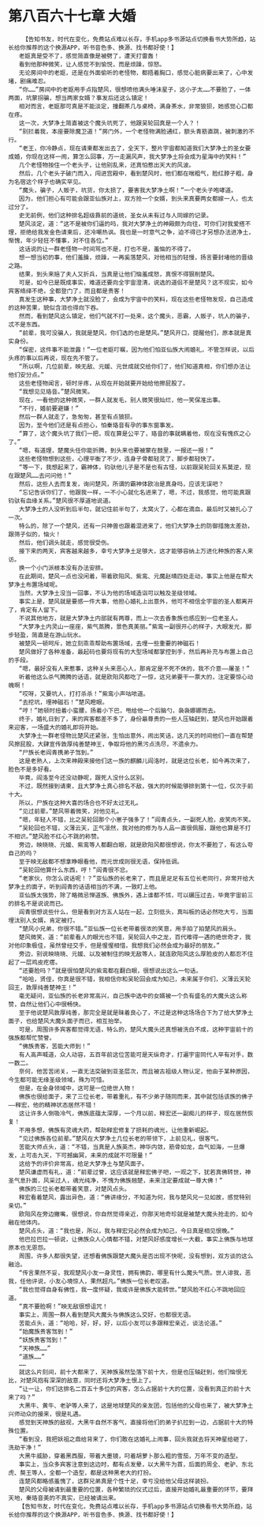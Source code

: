 # 第八百六十七章 大婚
        【告知书友，时代在变化，免费站点难以长存，手机app多书源站点切换看书大势所趋，站长给你推荐的这个换源APP，听书音色多、换源、找书都好使！】
       老妪真是受不了，感觉简直像是被劈了，遭天打雷轰！
       看到他那种微笑，让人感觉不到愉悦，而是烦躁，惊怒。
       无论房间中的老妪，还是在外面偷听的老怪物，都捂着胸口，感觉心脏病要出来了，心中发堵，剧痛难忍。
       “你……”房间中的老妪用手点指楚风，很想喷他满头唾沫星子，这小子太……不要脸了，一体两面，坑蒙拐骗，想当两家女婿？事发后还这么镇定！
       相对而言，老妪那可真是不能淡定，撞翻茶几与桌椅，满身茶水，非常狼狈，她感觉心口都在疼。
       这一次，大梦净土简直被这个魔头坑死了，他跟吴轮回真是一个人？！
       “别拦着我，本座要除魔卫道！”房门外，一个老怪物满脸通红，额头青筋直跳，被刺激的不行。
       “老王，你冷静点，现在请柬都发出去了，全天下，整片宇宙都知道我们大梦净土的圣女要成婚，你现在这样一闹，算怎么回事，万一走漏风声，我大梦净土将会成为星海中的笑料！”
       几个老怪物按住一个老头子，让他别乱来，还真怕惹出天大的风波。
       然后，几个老头子破门而入，闯进宫殿中，看到楚风时，他们都在喘粗气，脸红脖子粗，身为名宿这个样子也确实罕见。
       “魔头，骗子，人贩子，坑货，你太损了，要害我大梦净土啊！”一个老头子咆哮道。
       因为，他们担心有可能会跟亚仙族对上，双方抢一个女婿，到头来真要两女都嫁一人，也太过分了。
       史无前例，他们这种排名超级靠前的道统，圣女从未有过与人同嫁的记录。
       楚风淡定，道：“这不是被你们逼的吗，我对大梦净土的神殿颇为向往，可你们对我爱搭不理，拒绝给我发金色请柬后，还冷嘲热讽。我也是一时意气之争，迫不得已才另想办法进净土，惭愧，年少轻狂不懂事，对不住各位。”
       这话说的让一群老怪物一时间骂也不是，打也不是，羞恼的不得了。
       想一想当初的事，他们羞臊，烦躁，一再奚落楚风，对他相当的轻慢，扬言要封堵他的晋级之路。
       结果，到头来赔了夫人又折兵，当真是让他们恼羞成怒，真恨不得狠削楚风。
       可是，如今已是既成事实，难道还要向全宇宙澄清，说选的道侣不是楚风？这不现实，如今宾客络绎不绝，全都登门了，而且都是贵客！
       真发生这种事，大梦净土就没脸了，会成为宇宙中的笑料，现在这些老怪物发现，自己造成的这种苦果，貌似含泪也得向下吞。
       然而，看到楚风这么镇定，他们气就不打一处来，这个魔头，恶霸，人贩子，坑人的骗子，忒不是东西。
       “前辈，我可没骗人，我就是楚风，你们选的也是楚风。”楚风开口，提醒他们，原本就是真实身份。
       “保密，这件事不能泄露！”一位老妪叮嘱，因为他们怕亚仙族大闹婚礼，不管怎样说，以后头疼的事以后再说，现在先不管了。
       “所以啊，几位前辈，映无敌、元媛、元世成就交给你们了，他们知道真相，你们想办法让他们安分点。”
       这些老怪物闻言，顿时牙疼，从现在开始就要开始给他擦屁股了。
       “我想见见珞音。”楚风微笑。
       现在，一看他的这种微笑，一群人就发毛，别人微笑很灿烂，他一笑保准出事。
       “不行，婚前要避嫌！”
       然后一群人就走了，急匆匆，甚至有点狼狈。
       因为，至今他们还是有点担心，怕秦珞音有孕的事东窗事发。
       “算了，这个魔头坑了我们一把，现在算是公平了，珞音的事就瞒着他，现在没有愧疚之心了。”
       “嗯，有道理，楚魔头任你能折腾，到头来也要被蒙在鼓里，一报还一报！”
       这些老怪物想到这些，心理平衡了不少，连身子骨都轻灵了，脚步都轻快了。
       “等一下，我想起来了，霸神体，钧驮他儿子是不是也有古怪，以前跟吴轮回关系莫逆，现在跟楚风……去问问他！”
       然后，这些人去而复发，询问楚风，所谓的霸神体欧冶是真身吗，应该无误吧？
       “忘记告诉你们了，他跟我一样，一不小心就化名进来了，嗯，不过，我感觉，他可能真跟钧驮有血缘关系。”楚风很不厚道地说道。
       大梦净土的人没听到后半句，就记住前半句了，太窝火了，心都在滴血，最后时又被扎心了一次。
       特么的，除了一个楚风，还有一只神兽也跟着混进来了，他们大梦净土的防御措施太差劲，跟筛子似的，恼火！
       然后，他们调头就走，感觉很受伤。
       接下来的两天，宾客越来越多，幸亏大梦净土足够大，这才能够容纳上万进化种族的客人来访。
       换一个小门派根本没有办法安排。
       在此期间，楚风一点也没闲着，带着欧阳风、紫鸾、元魔赵晴四处走动，事实上他是在帮大梦净土布置场域呢。
       当然，大梦净土没当一回事，不认为他的场域造诣可以触及圣级领域。
       事实上是，楚风就是要感一件大事，他担心婚礼上出意外，他可不相信全宇宙的圣人都离开了，肯定有人留下。
       不说其他地方，就是大梦净土内部就有两尊，而上一次去香象族也感应到一位老圣人。
       “大梦净土内灵山一座座，紫气蒸腾，景色真美丽。”紫鸾一副很开心的样子，大眼发光，脚步轻盈，简直是在游山玩水。
       被楚风一顿呵斥，她立刻乖乖帮助布置场域，去埋一些重要的神磁石！
       楚风做好了各种准备，最起码也要将现有的大型场域都掌控到手，然后再补充与布置上自己的手段。
       “嗯，最好没有人来惹事，这种关头来恶心人，那肯定是不死不休的，我不介意——屠圣！”
       听着他这么杀气腾腾的话语，就是欧阳风都吃了一惊，这兄弟要干一票大的，注定要惊心动魄啊！
       “哎呀，又要坑人，打打杀杀！”紫鸾小声咕哝道。
       “去挖坑，埋神磁石！”楚风瞪眼。
       “哼！”她顿时扭着小蛮腰，扬着小下巴，甩给他一个后脑勺，袅袅娜娜而去。
       终于，婚礼日到了，来的宾客都差不多了，身份最尊贵的一些人压轴赶到，楚风也开始跟着来迎客，一场盛大的婚礼即将开始。
       大梦净土一群老怪物比楚风还紧张，生怕出意外，闹出笑话，这几天的时间他们一直在帮楚风擦屁股，大肆宣传敦厚纯善楚神王，争取将他的黑污点洗尽，不遗余力。
       “尸族长老阎青携弟子驾到。”
       这是老熟人，上次来神殿来接他们这一族的麒麟儿阎洛时，就是这位长老，如今再次来了，脸色不是多好看。
       毕竟，阎洛至今还没动静呢，跟死人没什么区别。
       不过，既然接到请柬，且大梦净土真心排名不敌，强大的时候能够排到第十一位，仅次于前十大。
       所以，尸族在这种大喜的场合也不好太过无礼。
       “见过前辈。”楚风带着微笑，对他见礼。
       “嗯，年轻人不错，比之吴轮回那个小崽子强多了！”阎青点头，一副死人脸，皮笑肉不笑。
       “吴轮回也不错，义薄云天，正气凛然，我对他的修为与人品一直很佩服，跟他也算是不打不相识。”楚风脸不红心不跳的称赞。
       旁边，映晓晓、元媛、紫鸾等人都翻白眼，就是欧阳风都很想说，你太不要脸了，有这么夸自己的吗？
       至于映无敌都不想拿睁眼看他，而元世成则很无语，保持低调。
       “吴轮回他算什么东西，哼！”阎青很不忿。
       “老家伙，你怎么说话呢！？”亚仙族的长老来了，而且是足足有五位长老同行，非常开给大梦净土的面子，听到阎青的话语相当的不满，一致盯上他。
       亚仙族太强势，除了略微忌惮道族、佛族外，遇上谁都不怵，可以碾压过去，毕竟宇宙前三的排名不是说说而已。
       阎青很想说些什么，但是看到对方五人站在一起，立刻低头，真叫板的话必然吃大亏，当面埋汰别人女婿，肯定被打。
       “楚风小兄弟，你很不错。”亚仙族一位长老带着很浓的笑意，用手拍了拍楚风的肩头。
       楚风微笑，道：“前辈看人的眼光也不错，吴轮回人中之龙，百代难得一遇的绝世奇才，我对他印象极佳，虽然曾经交手，但是惺惺相惜，我想我们必然会成为最好的朋友。”
       旁边，别说映晓晓、元媛、以及被制住的映无敌等人，就连欧阳风这么厚脸皮的人都忍不住起了一层鸡皮疙瘩。
       “还要脸吗？”就是很怕楚风的紫鸾都在翻白眼，很想说出这么一句话。
       “哈哈，贤侄，你真是很不错，我相信你和吴轮回会成为知己，未来属于你们，义薄云天轮回王，敦厚纯善楚神王！”
       毫无疑问，亚仙族的长老非常高兴，自己族中选中的女婿被一个负有盛名的大魔头这么称赞，自然让他们心中很畅快。
       至于他说楚风敦厚纯善，那完全是就是昧着良心了，不过是这种这场场合下为了给大梦净土面子，也给楚风大魔头面子而已，相互抬举。
       可是，周围许多宾客都觉得无语，特么的，楚风大魔头还真想被洗白不成，这种宇宙前十的强族都帮忙赞誉。
       “佛族贵客，苦能大师到！”
       有人高声喊道，众人动容，五百年前这位苦能可是天纵奇才，打遍宇宙同代人罕有对手，数一数二。
       奈何，他苦苦闭关，一直无法突破到亚圣层次，而且被古祖级人物认定，他由于某种原因，今生都可能无缘圣级领域，殊为可惜。
       但是，在金身领域中，这可是一位绝世人物！
       佛族也很给面子，来了三位长老，带着重礼，有不少弟子随同而来，其中就包括该族的佛子——释宏，他的精神状态居然不错！
       这让许多人倒吸冷气，佛族底蕴太深厚，一个月以前，释宏还一副痴儿的样子，现在居然恢复！
       不用多想，佛族有灵魂大药，帮助释宏修复了损耗的魂光，让他重新崛起。
       “见过佛族各位前辈。”楚风在大梦净土几位长老的带领下，上前见礼，很客气。
       苦能大师点头，道：“不错，当真是人族英杰，神华内敛，筋骨如龙，血气如海，一旦爆发，上可击九天，下可撼幽冥，未来的成就不可限量！”
       这给予的评价非常高，给足大梦净土与楚风面子。
       楚风谦虚而有礼，道：“前辈过誉，这应该就是释宏佛子吧，一观之下，犹若真佛转世，神圣气息扑面，风采过人，魂光纯净，不愧为佛族翘楚，未来注定要成就一尊大佛！”
       佛族的三位长老都带着笑意，对楚风点头。
       释宏看着楚风，露出异色，道：“佛讲缘分，不知道为何，我与楚风兄一见如故，感觉特别亲切。”
       欧阳风在旁边撇嘴，很想说，你自然觉得亲近，你那天地奇珍就是被楚大魔头抢走的，如今融在他体内。
       楚风点头，道：“我也是，所以，我与释宏兄必然会成为知己，今日真是相见恨晚。”
       他巴拉巴拉一顿说，让佛族众人心情都不错，对楚风好感度增长一大截，事实上佛族与地球原本也无恩怨。
       周围，许多人都很失望，还想看佛族跟楚大魔头是否出现不快呢，没有想到，双方谈的这么融洽。
       “传言果然不妥，我观楚风小友一身灵性，拥有佛韵，哪里有什么魔头气质。世人诽我，恶我，任他评说，小友心境惊人，果然超凡。”佛族一位长老叹道。
       “我也觉得自身有佛性，我一度怀疑，我或许是佛族大能转世。”楚风脸不红心不跳地回应道。
       “真不要脸啊！”映无敌很想诅咒！
       事实上，周围一群人看到楚风大魔头与佛族这么交好，也都很无语。
       苦能点头，道：“哈哈，好，好，好，以后小友可以多跟释宏亲近，谈法论道。”
       “始魔族贵客驾到！”
       “妖族贵客驾到！”
       “天神族……”
       “道族……”
       ……
       就这么片刻间，前十大都来了，天神族虽然坠落下前十大，但是也压轴赶到，他们恼恨无比，对楚风抱有深深的敌意，同时还将大梦净土恨上了。
       “让一让，你们这排名二百五十多位的宾客，怎么占据前十大的位置，没看到真正的前十大来了吗？”
       大黑牛、黄牛、老驴等人来了，这是地球楚风的亲友团，包括他的父母也来了，被大梦净土兴师动众的接来，很是礼遇。
       感觉到天神族的敌视，大黑牛自然不客气，直接将他们的弟子扒拉到一边，占据前十大的特殊位置。
       “看到没，我把妖祖之鼎给背来了，你们敢在这婚礼上闹事，回头我就去将天神星给砸了，洗劫干净！”
       大黑牛威胁，穿着黑西服，带着大墨镜，叼着胡萝卜那么粗的雪茄，万年不变的造型。
       事实上，当众多宾客注意到这边时，都有点发晕，以大黑牛为首，后面的周全、老驴、东北虎、獒王等人，全都一个造型，都是这种黑老大的打扮。
       连楚风都略感羞愧了，这群兄弟真是个性十足，幸亏没给他父母这样装扮。
       楚风的父母被请到最重要的位置，各种繁琐的仪式过后，直接开始婚礼最重要的环节，要拜天地，秦珞音美的不真实，已经被请出来。
       【告知书友，时代在变化，免费站点难以长存，手机app多书源站点切换看书大势所趋，站长给你推荐的这个换源APP，听书音色多、换源、找书都好使！】